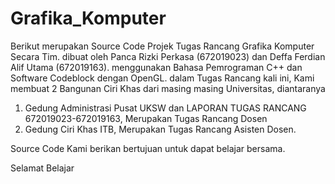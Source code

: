 # Grafika_Komputer
Berikut merupakan Source Code Projek Tugas Rancang Grafika Komputer Secara Tim. 
dibuat oleh Panca Rizki Perkasa (672019023) dan Deffa Ferdian Alif Utama (672019163).
menggunakan Bahasa Pemrograman C++ dan Software Codeblock dengan OpenGL.
dalam Tugas Rancang kali ini, Kami membuat 2 Bangunan Ciri Khas dari masing masing Universitas, diantaranya 
1. Gedung Administrasi Pusat UKSW dan LAPORAN TUGAS RANCANG 672019023-672019163, Merupakan Tugas Rancang Dosen 
2. Gedung Ciri Khas ITB, Merupakan Tugas Rancang Asisten Dosen.

Source Code Kami berikan bertujuan untuk dapat belajar bersama.

Selamat Belajar
